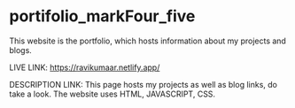 # portifolio_markFour_five
This website is the portfolio, which hosts information about my projects and blogs.

LIVE LINK: https://ravikumaar.netlify.app/

DESCRIPTION LINK: This page hosts my projects as well as blog links, do take a look. The website uses HTML, JAVASCRIPT, CSS.
